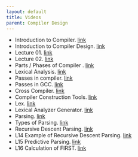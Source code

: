 ```yaml
---
layout: default
title: Videos
parent: Compiler Design
---
```



- Introduction to Compiler. [link](https://www.youtube.com/watch?v=7Nb-NTGbe-Q&list=PLbRMhDVUMngcseCW7wXDvtTDemCuH80fP&index=3)
- Introduction to Compiler Design. [link](https://www.youtube.com/watch?v=2rWJbBjG6mI)
- Lecture 01. [link](https://www.youtube.com/watch?v=4UTwY90pvwk)
- Lecture 02. [link](https://www.youtube.com/watch?v=tJeXvkxS4Dw&feature=youtu.be)
- Parts / Phases of Compiler . [link](https://www.youtube.com/watch?v=hJ27wIAjY9k)
- Lexical Analysis. [link](https://www.youtube.com/watch?v=l_I51kjh2Cc)
- Passes in compiler. [link](https://www.youtube.com/watch?v=geSNUl7Gnpw)
- Passes in GCC. [link](https://www.youtube.com/watch?v=K4-B6Z4-VQg)
- Cross Compiler. [link](https://www.youtube.com/watch?v=KeYG-lLDXUM)
- Compiler Construction Tools. [link](https://www.youtube.com/watch?v=3IhR4_pCeMQ)
- Lex. [link](https://www.youtube.com/watch?v=AnATyNsKfaA)
- Lexical Analyzer Generator. [link](https://www.youtube.com/watch?v=JZ9ffLYRWy4)
- Parsing. [link](https://www.youtube.com/watch?v=hCdO5DneKGU)
- Types of Parsing. [link](https://www.youtube.com/watch?v=W-YOtjVgOZQ)
- Recursive Descent Parsing. [link](https://www.youtube.com/watch?v=jDX6Cm6n-GY)
- L14 Example of Recursive Descent Parsing. [link](https://www.youtube.com/watch?v=KqLJiZTODFw)
- L15 Predictive Parsing. [link](https://www.youtube.com/watch?v=cOiyggYOTis)
- L16 Calculation of FIRST. [link](https://www.youtube.com/watch?v=1403J1uaKYo)